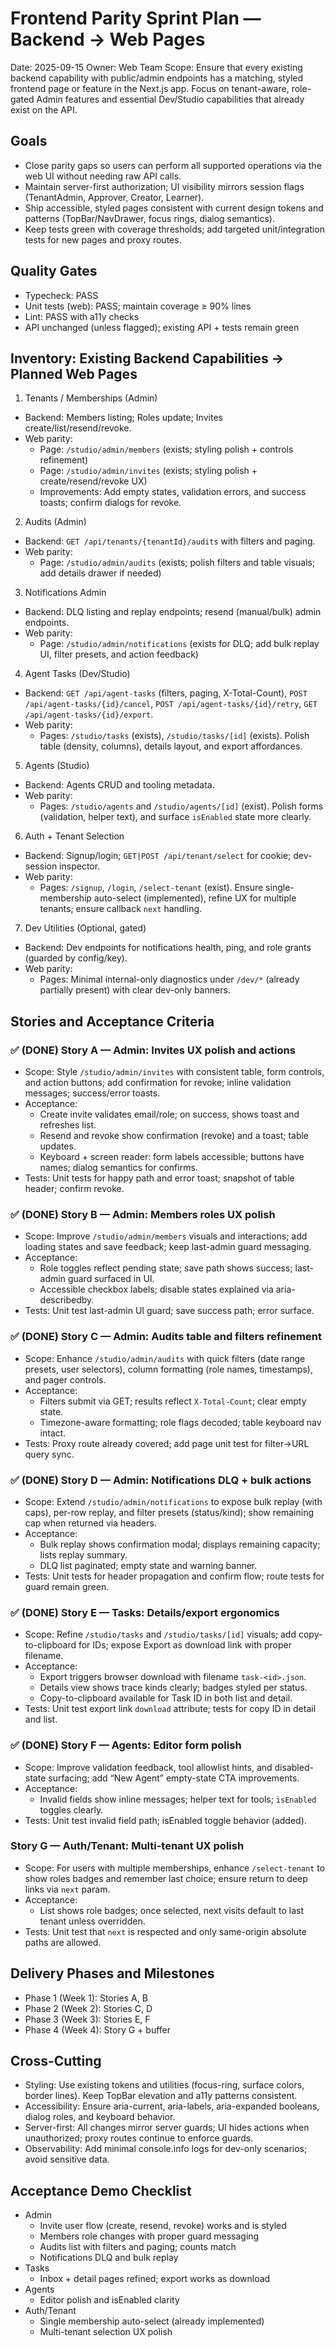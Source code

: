 # Frontend Parity Sprint Plan — Backend → Web Pages

Date: 2025-09-15
Owner: Web Team
Scope: Ensure that every existing backend capability with public/admin endpoints has a matching, styled frontend page or feature in the Next.js app. Focus on tenant-aware, role-gated Admin features and essential Dev/Studio capabilities that already exist on the API.

## Goals

- Close parity gaps so users can perform all supported operations via the web UI without needing raw API calls.
- Maintain server-first authorization; UI visibility mirrors session flags (TenantAdmin, Approver, Creator, Learner).
- Ship accessible, styled pages consistent with current design tokens and patterns (TopBar/NavDrawer, focus rings, dialog semantics).
- Keep tests green with coverage thresholds; add targeted unit/integration tests for new pages and proxy routes.

## Quality Gates

- Typecheck: PASS
- Unit tests (web): PASS; maintain coverage ≥ 90% lines
- Lint: PASS with a11y checks
- API unchanged (unless flagged); existing API + tests remain green

## Inventory: Existing Backend Capabilities → Planned Web Pages

1. Tenants / Memberships (Admin)

- Backend: Members listing; Roles update; Invites create/list/resend/revoke.
- Web parity:
  - Page: `/studio/admin/members` (exists; styling polish + controls refinement)
  - Page: `/studio/admin/invites` (exists; styling polish + create/resend/revoke UX)
  - Improvements: Add empty states, validation errors, and success toasts; confirm dialogs for revoke.

2. Audits (Admin)

- Backend: `GET /api/tenants/{tenantId}/audits` with filters and paging.
- Web parity:
  - Page: `/studio/admin/audits` (exists; polish filters and table visuals; add details drawer if needed)

3. Notifications Admin

- Backend: DLQ listing and replay endpoints; resend (manual/bulk) admin endpoints.
- Web parity:
  - Page: `/studio/admin/notifications` (exists for DLQ; add bulk replay UI, filter presets, and action feedback)

4. Agent Tasks (Dev/Studio)

- Backend: `GET /api/agent-tasks` (filters, paging, X-Total-Count), `POST /api/agent-tasks/{id}/cancel`, `POST /api/agent-tasks/{id}/retry`, `GET /api/agent-tasks/{id}/export`.
- Web parity:
  - Pages: `/studio/tasks` (exists), `/studio/tasks/[id]` (exists). Polish table (density, columns), details layout, and export affordances.

5. Agents (Studio)

- Backend: Agents CRUD and tooling metadata.
- Web parity:
  - Pages: `/studio/agents` and `/studio/agents/[id]` (exist). Polish forms (validation, helper text), and surface `isEnabled` state more clearly.

6. Auth + Tenant Selection

- Backend: Signup/login; `GET|POST /api/tenant/select` for cookie; dev-session inspector.
- Web parity:
  - Pages: `/signup`, `/login`, `/select-tenant` (exist). Ensure single-membership auto-select (implemented), refine UX for multiple tenants; ensure callback `next` handling.

7. Dev Utilities (Optional, gated)

- Backend: Dev endpoints for notifications health, ping, and role grants (guarded by config/key).
- Web parity:
  - Pages: Minimal internal-only diagnostics under `/dev/*` (already partially present) with clear dev-only banners.

## Stories and Acceptance Criteria

### ✅ (DONE) Story A — Admin: Invites UX polish and actions

- Scope: Style `/studio/admin/invites` with consistent table, form controls, and action buttons; add confirmation for revoke; inline validation messages; success/error toasts.
- Acceptance:
  - Create invite validates email/role; on success, shows toast and refreshes list.
  - Resend and revoke show confirmation (revoke) and a toast; table updates.
  - Keyboard + screen reader: form labels accessible; buttons have names; dialog semantics for confirms.
- Tests: Unit tests for happy path and error toast; snapshot of table header; confirm revoke.

### ✅ (DONE) Story B — Admin: Members roles UX polish

- Scope: Improve `/studio/admin/members` visuals and interactions; add loading states and save feedback; keep last-admin guard messaging.
- Acceptance:
  - Role toggles reflect pending state; save path shows success; last-admin guard surfaced in UI.
  - Accessible checkbox labels; disable states explained via aria-describedby.
- Tests: Unit test last-admin UI guard; save success path; error surface.

### ✅ (DONE) Story C — Admin: Audits table and filters refinement

- Scope: Enhance `/studio/admin/audits` with quick filters (date range presets, user selectors), column formatting (role names, timestamps), and pager controls.
- Acceptance:
  - Filters submit via GET; results reflect `X-Total-Count`; clear empty state.
  - Timezone-aware formatting; role flags decoded; table keyboard nav intact.
- Tests: Proxy route already covered; add page unit test for filter->URL query sync.

### ✅ (DONE) Story D — Admin: Notifications DLQ + bulk actions

- Scope: Extend `/studio/admin/notifications` to expose bulk replay (with caps), per-row replay, and filter presets (status/kind); show remaining cap when returned via headers.
- Acceptance:
  - Bulk replay shows confirmation modal; displays remaining capacity; lists replay summary.
  - DLQ list paginated; empty state and warning banner.
- Tests: Unit tests for header propagation and confirm flow; route tests for guard remain green.

### ✅ (DONE) Story E — Tasks: Details/export ergonomics

- Scope: Refine `/studio/tasks` and `/studio/tasks/[id]` visuals; add copy-to-clipboard for IDs; expose Export as download link with proper filename.
- Acceptance:
  - Export triggers browser download with filename `task-<id>.json`.
  - Details view shows trace kinds clearly; badges styled per status.
  - Copy-to-clipboard available for Task ID in both list and detail.
- Tests: Unit test export link `download` attribute; tests for copy ID in detail and list.

### ✅ (DONE) Story F — Agents: Editor form polish

- Scope: Improve validation feedback, tool allowlist hints, and disabled-state surfacing; add “New Agent” empty-state CTA improvements.
- Acceptance:
  - Invalid fields show inline messages; helper text for tools; `isEnabled` toggles clearly.
- Tests: Unit test invalid field path; isEnabled toggle behavior (added).

### Story G — Auth/Tenant: Multi-tenant UX polish

- Scope: For users with multiple memberships, enhance `/select-tenant` to show roles badges and remember last choice; ensure return to deep links via `next` param.
- Acceptance:
  - List shows role badges; once selected, next visits default to last tenant unless overridden.
- Tests: Unit test that `next` is respected and only same-origin absolute paths are allowed.

## Delivery Phases and Milestones

- Phase 1 (Week 1): Stories A, B
- Phase 2 (Week 2): Stories C, D
- Phase 3 (Week 3): Stories E, F
- Phase 4 (Week 4): Story G + buffer

## Cross-Cutting

- Styling: Use existing tokens and utilities (focus-ring, surface colors, border lines). Keep TopBar elevation and a11y patterns consistent.
- Accessibility: Ensure aria-current, aria-labels, aria-expanded booleans, dialog roles, and keyboard behavior.
- Server-first: All changes mirror server guards; UI hides actions when unauthorized; proxy routes continue to enforce guards.
- Observability: Add minimal console.info logs for dev-only scenarios; avoid sensitive data.

## Acceptance Demo Checklist

- Admin
  - Invite user flow (create, resend, revoke) works and is styled
  - Members role changes with proper guard messaging
  - Audits list with filters and paging; counts match
  - Notifications DLQ and bulk replay
- Tasks
  - Inbox + detail pages refined; export works as download
- Agents
  - Editor polish and isEnabled clarity
- Auth/Tenant
  - Single membership auto-select (already implemented)
  - Multi-tenant selection UX polish
